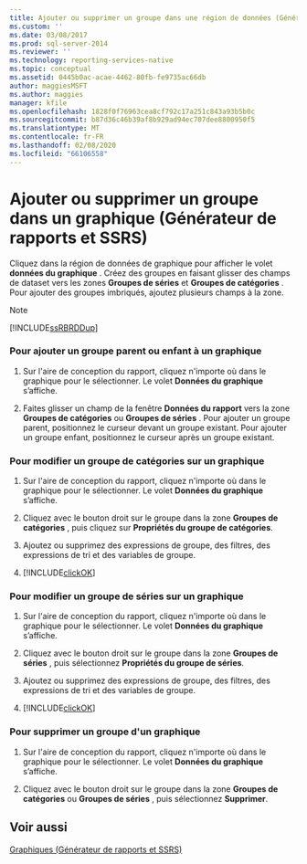 ```yaml
---
title: Ajouter ou supprimer un groupe dans une région de données (Générateur de rapports et SSRS) | Microsoft Docs
ms.custom: ''
ms.date: 03/08/2017
ms.prod: sql-server-2014
ms.reviewer: ''
ms.technology: reporting-services-native
ms.topic: conceptual
ms.assetid: 0445b0ac-acae-4462-80fb-fe9735ac66db
author: maggiesMSFT
ms.author: maggies
manager: kfile
ms.openlocfilehash: 1828f0f76963cea8cf792c17a251c843a93b5b0c
ms.sourcegitcommit: b87d36c46b39af8b929ad94ec707dee8800950f5
ms.translationtype: MT
ms.contentlocale: fr-FR
ms.lasthandoff: 02/08/2020
ms.locfileid: "66106558"
---
```

# <a name="add-or-delete-a-group-in-a-chart-report-builder-and-ssrs"></a>Ajouter ou supprimer un groupe dans un graphique (Générateur de rapports et SSRS)
  Cliquez dans la région de données de graphique pour afficher le volet **données du graphique** . Créez des groupes en faisant glisser des champs de dataset vers les zones **Groupes de séries** et **Groupes de catégories** . Pour ajouter des groupes imbriqués, ajoutez plusieurs champs à la zone.  
  
> [!NOTE]  
>  [!INCLUDE[ssRBRDDup](../../includes/ssrbrddup-md.md)]  
  
### <a name="to-add-a-parent-or-child-group-to-a-chart"></a>Pour ajouter un groupe parent ou enfant à un graphique  
  
1.  Sur l'aire de conception du rapport, cliquez n'importe où dans le graphique pour le sélectionner. Le volet **Données du graphique** s’affiche.  
  
2.  Faites glisser un champ de la fenêtre **Données du rapport** vers la zone **Groupes de catégories** ou **Groupes de séries** . Pour ajouter un groupe parent, positionnez le curseur devant un groupe existant. Pour ajouter un groupe enfant, positionnez le curseur après un groupe existant.  
  
### <a name="to-edit-a-category-group-on-a-chart"></a>Pour modifier un groupe de catégories sur un graphique  
  
1.  Sur l'aire de conception du rapport, cliquez n'importe où dans le graphique pour le sélectionner. Le volet **Données du graphique** s’affiche.  
  
2.  Cliquez avec le bouton droit sur le groupe dans la zone **Groupes de catégories** , puis cliquez sur **Propriétés du groupe de catégories**.  
  
3.  Ajoutez ou supprimez des expressions de groupe, des filtres, des expressions de tri et des variables de groupe.  
  
4.  [!INCLUDE[clickOK](../../includes/clickok-md.md)]  
  
### <a name="to-edit-a-series-group-on-a-chart"></a>Pour modifier un groupe de séries sur un graphique  
  
1.  Sur l'aire de conception du rapport, cliquez n'importe où dans le graphique pour le sélectionner. Le volet **Données du graphique** s’affiche.  
  
2.  Cliquez avec le bouton droit sur le groupe dans la zone **Groupes de séries** , puis sélectionnez **Propriétés du groupe de séries**.  
  
3.  Ajoutez ou supprimez des expressions de groupe, des filtres, des expressions de tri et des variables de groupe.  
  
4.  [!INCLUDE[clickOK](../../includes/clickok-md.md)]  
  
### <a name="to-delete-a-group-from-a-chart"></a>Pour supprimer un groupe d'un graphique  
  
1.  Sur l'aire de conception du rapport, cliquez n'importe où dans le graphique pour le sélectionner. Le volet **Données du graphique** s’affiche.  
  
2.  Cliquez avec le bouton droit sur le groupe dans la zone **Groupes de catégories** ou **Groupes de séries** , puis sélectionnez **Supprimer**.  
  
## <a name="see-also"></a>Voir aussi  
 [Graphiques (Générateur de rapports et SSRS)](charts-report-builder-and-ssrs.md)  
  
  
